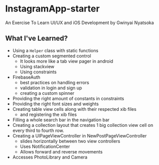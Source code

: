 # InstagramApp-starter
An Exercise To Learn UI/UX and iOS Development by Gwinyai Nyatsoka

## What I've Learned?
- Using a `Helper` class with static functions
- Creating a custom segmented control
  - It looks more like a tab view pager in android
  - Using stackview
  - Using constraints
- FirebaseAuth
  - best practices on handling errors
  - validation in login and sign up
  - creating a custom spinner
- Providing the right amount of constants in constraints
- Providing the right font sizes and weights
- Creating table view cells along with their respected xib files
  - and registering the xib files
- Filling a whole search bar in the navigation bar
- Creating a collection layout that creates 1 big collection view cell on every third to fourth row.
- Creating a UIPageViewController in NewPostPageViewController
  - slides horizontally between two view controllers
  - Uses NotificationCenter
  - Allows forward and reverse movements
- Accesses PhotoLibrary and Camera
